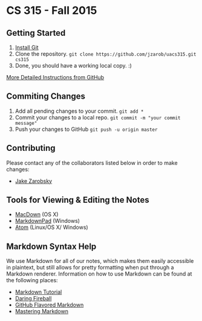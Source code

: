 # CS 315 - Fall 2015

## Getting Started
1. [Install Git](https://git-scm.com/book/en/v2/Getting-Started-Installing-Git)
2. Clone the repository. `git clone https://github.com/jzarob/uacs315.git cs315`
3. Done, you should have a working local copy. :)

[More Detailed Instructions from GitHub](https://help.github.com/articles/set-up-git/#platform-all)

## Commiting Changes
1. Add all pending changes to your commit. `git add *`
2. Commit your changes to a local repo. `git commit -m "your commit message"`
3. Push your changes to GitHub `git push -u origin master`

## Contributing
Please contact any of the collaborators listed below in order to make changes:
- [Jake Zarobsky](mailto:jazarobsky@crimson.ua.edu)

## Tools for Viewing & Editing the Notes
- [MacDown](https://github.com/uranusjr/macdown) (OS X)
- [MarkdownPad](http://markdownpad.com) (Windows)
- [Atom](https://atom.io) (Linux/OS X/ Windows)

## Markdown Syntax Help
We use Markdown for all of our notes, which makes them easily accessible in plaintext, but still allows
for pretty formatting when put through a Markdown renderer. Information on how to use Markdown can be found
at the following places:
- [Markdown Tutorial](http://markdowntutorial.com)
- [Daring Fireball](http://daringfireball.net/projects/markdown/basics)
- [GitHub Flavored Markdown](https://help.github.com/articles/github-flavored-markdown/)
- [Mastering Markdown](https://guides.github.com/features/mastering-markdown/)
